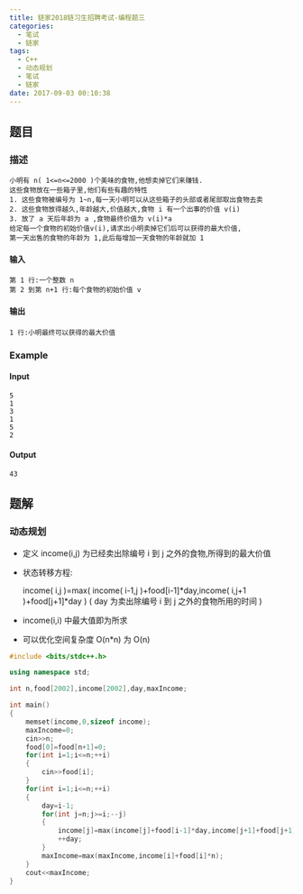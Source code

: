 ```yaml
---
title: 链家2018链习生招聘考试-编程题三
categories:
  - 笔试
  - 链家
tags:
  - C++
  - 动态规划
  - 笔试
  - 链家
date: 2017-09-03 00:10:38
---
```

## 题目
### 描述
	小明有 n( 1<=n<=2000 )个美味的食物,他想卖掉它们来赚钱.
	这些食物放在一些箱子里,他们有些有趣的特性
	1. 这些食物被编号为 1~n,每一天小明可以从这些箱子的头部或者尾部取出食物去卖
	2. 这些食物放得越久,年龄越大,价值越大,食物 i 有一个出事的价值 v(i)
	3. 放了 a 天后年龄为 a ,食物最终价值为 v(i)*a
	给定每一个食物的初始价值v(i),请求出小明卖掉它们后可以获得的最大价值,
	第一天出售的食物的年龄为 1,此后每增加一天食物的年龄就加 1
#### 输入
	第 1 行:一个整数 n
	第 2 到第 n+1 行:每个食物的初始价值 v 
#### 输出
	1 行:小明最终可以获得的最大价值
### Example
#### Input
	5
	1
	3
	1
	5
	2
#### Output
	43
## 题解
### 动态规划
* 定义 income(i,j) 为已经卖出除编号 i 到 j 之外的食物,所得到的最大价值
* 状态转移方程:

	income( i,j )=max( income( i-1,j )+food[i-1]*day,income( i,j+1 )+food[j+1]*day )
	( day 为卖出除编号 i 到 j 之外的食物所用的时间 )
* income(i,i) 中最大值即为所求
* 可以优化空间复杂度 O(n*n) 为 O(n)

```cpp
#include <bits/stdc++.h>

using namespace std;

int n,food[2002],income[2002],day,maxIncome;

int main()
{
    memset(income,0,sizeof income);
    maxIncome=0;
    cin>>n;
    food[0]=food[n+1]=0;
    for(int i=1;i<=n;++i)
    {
        cin>>food[i];
    }
    for(int i=1;i<=n;++i)
    {
        day=i-1;
        for(int j=n;j>=i;--j)
        {
            income[j]=max(income[j]+food[i-1]*day,income[j+1]+food[j+1]*day);
            ++day;
        }
        maxIncome=max(maxIncome,income[i]+food[i]*n);
    }
    cout<<maxIncome;
}

```